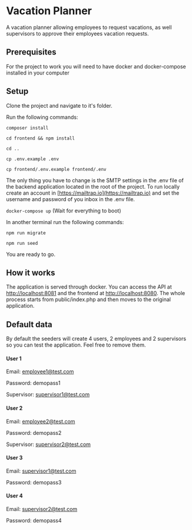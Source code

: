 # Vacation Planner

A vacation planner allowing employees to request vacations, as well supervisors to approve their employees vacation requests.

## Prerequisites

For the project to work you will need to have docker and docker-compose installed in your computer

## Setup

Clone the project and navigate to it's folder.

Run the following commands:

```composer install```

```cd frontend && npm install```

```cd ..``` 

```cp .env.example .env```

```cp frontend/.env.example frontend/.env```

The only thing you have to change is the SMTP settings in the .env file of the backend application located in the root of the project. To run locally create an account in [https://mailtrap.io](https://mailtrap.io) and set the username and password of you inbox in the .env file.

```docker-compose up``` (Wait for everything to boot)

In another terminal run the following commands:

```npm run migrate```

```npm run seed```

You are ready to go.

## How it works

The application is served through docker. You can access the API at [http://localhost:8081](localhost:8081) and the frontend at [http://localhost:8080](localhost:8080). The whole process starts from public/index.php and then moves to the original application.

## Default data

By default the seeders will create 4 users, 2 employees and 2 supervisors so you can test the application. Feel free to remove them.

#### User 1

Email: employee1@test.com

Password: demopass1

Supervisor: supervisor1@test.com

#### User 2

Email: employee2@test.com

Password: demopass2

Supervisor: supervisor2@test.com

#### User 3

Email: supervisor1@test.com

Password: demopass3

#### User 4

Email: supervisor2@test.com

Password: demopass4
